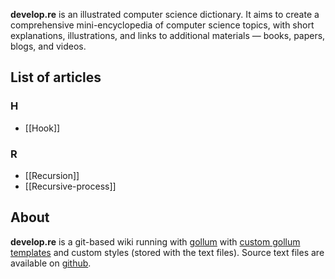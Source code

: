 **develop.re** is an illustrated computer science dictionary. It aims to create a comprehensive mini-encyclopedia of computer science topics, with short explanations, illustrations, and links to additional materials — books, papers, blogs, and videos.

## List of articles

### H
- [[Hook]]

### R
- [[Recursion]]
- [[Recursive-process]]

## About
**develop.re** is a git-based wiki running with [gollum](https://github.com/gollum/gollum) with [custom gollum templates](https://github.com/freetonik/develop.re-templates) and custom styles (stored with the text files). Source text files are available on [github](https://github.com/freetonik/develop.re). 

